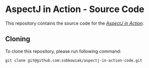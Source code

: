 # AspectJ in Action - Source Code

This repository contains the source code for the [*AspectJ in Action*][laddad].

## Cloning

To clone this repository, please run following command:
   
    git clone git@github.com:sobkowiak/aspectj-in-action-code.git

[laddad]: http://www.manning.com/laddad/
